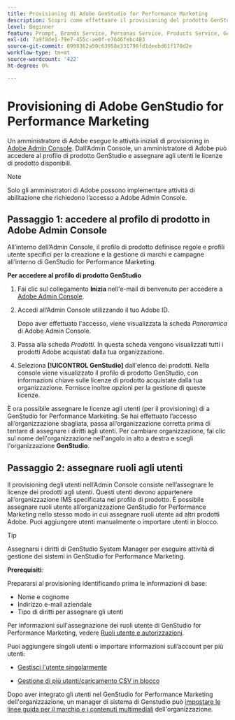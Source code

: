 ```yaml
---
title: Provisioning di Adobe GenStudio for Performance Marketing
description: Scopri come effettuare il provisioning del prodotto GenStudio for Performance Marketing.
level: Beginner
feature: Prompt, Brands Service, Personas Service, Products Service, Generative AI, Guidelines
exl-id: 7a9f8de1-79e7-455c-ae0f-e7646febc483
source-git-commit: 0998362a50c63958e331796fd1deebd61f170d2e
workflow-type: tm+mt
source-wordcount: '422'
ht-degree: 0%

---
```


# Provisioning di Adobe GenStudio for Performance Marketing

Un amministratore di Adobe esegue le attività iniziali di provisioning in [Adobe Admin Console](https://helpx.adobe.com/enterprise/using/admin-console.html#Overview). Dall’Admin Console, un amministratore di Adobe può accedere al profilo di prodotto GenStudio e assegnare agli utenti le licenze di prodotto disponibili.

>[!NOTE]
>
>Solo gli amministratori di Adobe possono implementare attività di abilitazione che richiedono l’accesso a Adobe Admin Console.

## Passaggio 1: accedere al profilo di prodotto in Adobe Admin Console

All’interno dell’Admin Console, il profilo di prodotto definisce regole e profili utente specifici per la creazione e la gestione di marchi e campagne all’interno di GenStudio for Performance Marketing.

**Per accedere al profilo di prodotto GenStudio**

1. Fai clic sul collegamento **Inizia** nell&#39;e-mail di benvenuto per accedere a [Adobe Admin Console](https://helpx.adobe.com/enterprise/using/admin-console.html#Overview).

1. Accedi all’Admin Console utilizzando il tuo Adobe ID.

   Dopo aver effettuato l&#39;accesso, viene visualizzata la scheda _Panoramica_ di Adobe Admin Console.

1. Passa alla scheda _Prodotti_. In questa scheda vengono visualizzati tutti i prodotti Adobe acquistati dalla tua organizzazione.

1. Seleziona **[!UICONTROL GenStudio]** dall&#39;elenco dei prodotti. Nella console viene visualizzato il profilo di prodotto GenStudio, con informazioni chiave sulle licenze di prodotto acquistate dalla tua organizzazione. Fornisce inoltre opzioni per la gestione di queste licenze.

È ora possibile assegnare le licenze agli utenti (per il provisioning) di a GenStudio for Performance Marketing. Se hai effettuato l’accesso all’organizzazione sbagliata, passa all’organizzazione corretta prima di tentare di assegnare i diritti agli utenti. Per cambiare organizzazione, fai clic sul nome dell&#39;organizzazione nell&#39;angolo in alto a destra e scegli l&#39;organizzazione **GenStudio**.

## Passaggio 2: assegnare ruoli agli utenti

Il provisioning degli utenti nell’Admin Console consiste nell’assegnare le licenze dei prodotti agli utenti. Questi utenti devono appartenere all’organizzazione IMS specificata nel profilo di prodotto. È possibile assegnare ruoli utente all’organizzazione GenStudio for Performance Marketing nello stesso modo in cui assegnare ruoli utente ad altri prodotti Adobe. Puoi aggiungere utenti manualmente o importare utenti in blocco.

>[!TIP]
>
>Assegnarsi i diritti di GenStudio System Manager per eseguire attività di gestione dei sistemi in GenStudio for Performance Marketing.

**Prerequisiti**:

Prepararsi al provisioning identificando prima le informazioni di base:

* Nome e cognome
* Indirizzo e-mail aziendale
* Tipo di diritti per assegnare gli utenti

Per informazioni sull&#39;assegnazione dei ruoli utente di GenStudio for Performance Marketing, vedere [Ruoli utente e autorizzazioni](user-roles.md).

Puoi aggiungere singoli utenti o importare informazioni sull’account per più utenti:

* [Gestisci l&#39;utente singolarmente](https://helpx.adobe.com/enterprise/using/manage-users-individually.html#add-users)

* [Gestione di più utenti/caricamento CSV in blocco](https://helpx.adobe.com/enterprise/using/bulk-upload-users.html)

Dopo aver integrato gli utenti nel GenStudio for Performance Marketing dell&#39;organizzazione, un manager di sistema di Genstudio può [impostare le linee guida per il marchio e i contenuti multimediali](get-started.md) dell&#39;organizzazione.
